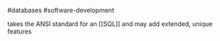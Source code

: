 
#databases #software-development 

takes the ANSI standard for an [[SQL]] and may add extended, unique features